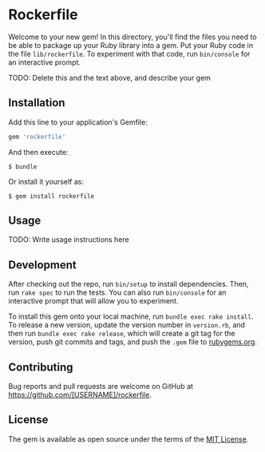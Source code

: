 # Rockerfile

Welcome to your new gem! In this directory, you'll find the files you need to be able to package up your Ruby library into a gem. Put your Ruby code in the file `lib/rockerfile`. To experiment with that code, run `bin/console` for an interactive prompt.

TODO: Delete this and the text above, and describe your gem

## Installation

Add this line to your application's Gemfile:

```ruby
gem 'rockerfile'
```

And then execute:

    $ bundle

Or install it yourself as:

    $ gem install rockerfile

## Usage

TODO: Write usage instructions here

## Development

After checking out the repo, run `bin/setup` to install dependencies. Then, run `rake spec` to run the tests. You can also run `bin/console` for an interactive prompt that will allow you to experiment.

To install this gem onto your local machine, run `bundle exec rake install`. To release a new version, update the version number in `version.rb`, and then run `bundle exec rake release`, which will create a git tag for the version, push git commits and tags, and push the `.gem` file to [rubygems.org](https://rubygems.org).

## Contributing

Bug reports and pull requests are welcome on GitHub at https://github.com/[USERNAME]/rockerfile.


## License

The gem is available as open source under the terms of the [MIT License](http://opensource.org/licenses/MIT).

